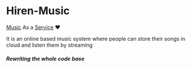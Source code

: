 # Hiren-Music
 [Music](https://en.wikipedia.org/wiki/Music) As a [Service](https://en.wikipedia.org/wiki/Service) :heart:

It is an online based music system where people can store their songs in cloud and listen them by streaming

##### Rewriting the whole code base
